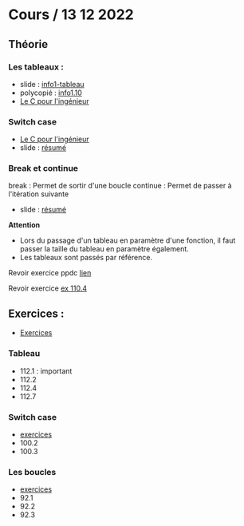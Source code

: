 # Cours / 13 12 2022

## Théorie 
### Les tableaux :
- slide : [info1-tableau](https://cyberlearn.hes-so.ch/pluginfile.php/4177722/mod_resource/content/0/info1-tableau.pdf)
- polycopié : [info1.10](https://cyberlearn.hes-so.ch/pluginfile.php/4177703/mod_resource/content/0/INFO1.10%20-%20Les%20tableaux.pdf)
- [Le C pour l'ingénieur](https://heig-tin-info.github.io/handout/content/composite-datatypes.html#tableaux)

### Switch case
- [Le C pour l'ingénieur](https://heig-tin-info.github.io/handout/content/control-structures.html?highlight=switch#switch)
- slide : [résumé](https://cyberlearn.hes-so.ch/pluginfile.php/4179233/mod_resource/content/0/info1-resume.pdf)

### Break et continue
break : Permet de sortir d'une boucle
continue : Permet de passer à l'itération suivante

- slide : [résumé](https://cyberlearn.hes-so.ch/pluginfile.php/4179233/mod_resource/content/0/info1-resume.pdf)

**Attention**
- Lors du passage d'un tableau en paramètre d'une fonction, il faut passer la taille du tableau en paramètre également.
- Les tableaux sont passés par référence.

Revoir exercice ppdc [lien](https://github.com/tony-maulaz/info1-exercices/blob/main/ex81-fonctions-reference.md#ex-7)

Revoir exercice [ex 110.4](https://github.com/tony-maulaz/info1-exercices/blob/main/ex110-tableau.md#ex-4)

## Exercices :
- [Exercices](https://github.com/tony-maulaz/info1-exercices)

### Tableau 
- 112.1 : important
- 112.2
- 112.4
- 112.7

### Switch case
- [exercices](https://github.com/tony-maulaz/info1-exercices/blob/main/ex100-switch.md)
- 100.2
- 100.3

### Les boucles
- [exercices](https://github.com/tony-maulaz/info1-exercices/blob/main/ex92-boucle.md)
- 92.1
- 92.2
- 92.3
